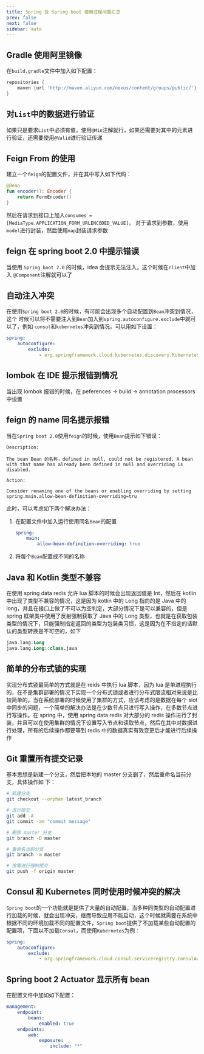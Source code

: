 ```yaml
---
title: Spring 及 Spring boot 使用过程问题汇总
prev: false
next: false
sidebar: auto
---
```


## Gradle 使用阿里镜像

在`build.gradle`文件中加入如下配置：

```groovy
repositories {
    maven {url 'http://maven.aliyun.com/nexus/content/groups/public/'}
}
```

## 对`List`中的数据进行验证

如果只是要求`List`中必须有值，使用`@Min`注解就行，如果还需要对其中的元素进行验证，还需要使用`@Valid`进行验证传递

## Feign From 的使用

建立一个`feign`的配置文件，并在其中写入如下代码：

```kotlin
@Bean
fun encoder(): Encoder {
    return FormEncoder()
}
```

然后在请求到接口上加入`consumes = [MediaType.APPLICATION_FORM_URLENCODED_VALUE]`，
对于请求到参数，使用`model`进行封装，然后使用`map`封装请求参数

## feign 在 spring boot 2.0 中提示错误

当使用 `Spring boot 2.0` 的时候，idea 会提示无法注入，这个时候在`client`中加入
`@Component`注解就可以了

## 自动注入冲突

在使用`Spring boot 2.0`的时候，有可能会出现多个自动配置到`Bean`冲突到情况，这个
时候可以将不需要注入到`Bean`加入到`spring.autoconfigure.exclude`中就可以了，例如
`consul`和`kubernetes`冲突到情况，可以用如下设置：

```yaml
spring:
    autoconfigure:
        exclude:
            - org.springframework.cloud.kubernetes.discovery.KubernetesDiscoveryClientAutoConfiguratio
```

## lombok 在 IDE 提示报错到情况

当出现 lombok 报错的时候，在 peferences -> build -> annotation processors 中设置

## feign 的 name 同名提示报错

当在`Spring boot 2.0`使用`feign`的时候，使用`Bean`提示如下错误：

```
Description:

The bean Bean 的名称，defined in null, could not be registered. A bean with that name has already been defined in null and overriding is disabled.

Action:

Consider renaming one of the beans or enabling overriding by setting spring.main.allow-bean-definition-overriding=tru
```

此时，可以考虑如下两个解决办法：

1. 在配置文件中加入运行使用同名`Bean`的配置

    ```yaml
    spring:
        main:
            allow-bean-definition-overriding: true
    ```

2. 将每个`Bean`配置成不同的名称

## Java 和 Kotlin 类型不兼容

在使用 spring data redis 允许 lua 脚本的时候会出现返回值是 Int，然后在 kotlin 中出现了类型不兼容的情况，这是因为 kotlin 中的 Long 指向的是 Java 中的 long，并且在接口上做了不可以为空判定，大部分情况下是可以兼容的，但是 spring 框架类中使用了反射强制获取了 Java 中的 Long 类型，也就是在获取包装类型的情况下，只能强制指定返回的类型为包装类习惯，这是因为在不指定的话默认的类型转换是不可空的，如下

```kotlin
java.lang.Long
java.lang.Long::class.java
```

## 简单的分布式锁的实现

实现分布式锁最简单的方式就是在 reids 中执行 lua 脚本，因为 lua 是单进程执行的，在不是集群部署的情况下实现一个分布式锁或者进行分布式限流相对来说是比较简单的。当在系统部署的时候使用了集群的方式，应该考虑的是数据在每个 slot 中同步的问题，一个简单的解决办法是在少数节点只进行写入操作，在多数节点进行写操作。在 spring 中，使用 spring data redis 对大部分的 redis 操作进行了封装，并且可以在使用集群的情况下设置写入节点和读取节点，然后在其中对数据进行处理，所有的后续操作都要等到 redis 中的数据真实有效变更后才能进行后续操作

## Git 重置所有提交记录

基本思想是新建一个分支，然后把本地的 master 分支删了，然后重命名当前分支，具体操作如
下：

```bash
# 新建分支
git checkout --orphan latest_branch

# 进行提交
git add -A
git commit -am "commit message"

# 删除 master 分支
git branch -D master

# 重命名当前分支
git branch -m master

# 按需进行强制提交
git push -f origin master
```

## Consul 和 Kubernetes 同时使用时候冲突的解决

`Spring boot`的一个功能就是提供了大量的自动配置，当多种同类型的自动配置进行加载的时候，就会出现冲突，继而导致应用不能启动，这个时候就需要在系统中根据不同的环境加载不同的配置文件，`Spring boot`提供了不加载某些自动配置的配置项，下面以不加载`Consul`，而使用`Kubernetes`为例：

```yml
spring:
    autoconfigure:
        exclude:
            - org.springframework.cloud.consul.serviceregistry.ConsulAutoServiceRegistrationAutoConfiguration
```

## Spring boot 2 Actuator 显示所有 bean

在配置文件中加如如下配置：

```yml
management:
    endpoint:
        beans:
            enabled: true
    endpoints:
        web:
            exposure:
                include: "*"
```
